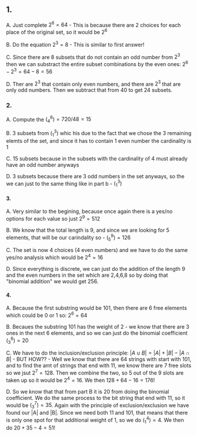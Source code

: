 ## 1.
A. Just complete $2^6 =  64$ - This is because there are 2 choices for each place of the original set, so it would be $2^6$

B. Do the equation $2^3 = 8$ - This is similar to first answer!

C. Since there are 8 subsets that do not contain an odd number from $2^3$ then we can substract the entire subset combinations by the even ones: $2^6 - 2^3 = 64 - 8 = 56$

D. Ther are $2^3$ that contain only even numbers, and there are $2^3$ that are only odd numbers. Then we subtract that from 40 to get 24 subsets.

### 2. 
A. Compute the $(^6_4) = 720/48  = 15$

B. 3 subsets from $(^3_1)$ whic his due to the fact that we chose the 3 remaining elemts of the set, and since it has to contain 1 even number the cardinality is 1 

C. 15 subsets because in the subsets with the cardinality of 4 must already have an odd number anyways

D. 3 subsets because there are 3 odd numbers in the set anyways, so the we can just to the same thing like in part b  - $(^3_1)$

#### 3. 
A. Very similar to the begining, because once again there is a yes/no options for each value so just $2^9 = 512$

B. We know that the total length is 9, and since we are looking for 5 elements, that will be our carindality so - $(^9_5) = 126$

C. The set is now 4 choices (4 even numbers) and we have to do the same yes/no analysis which would be $2^4 = 16$

D. Since everything is discrete, we can just do the addition of the length 9 and the even numbers in the set which are 2,4,6,8 so by doing that "binomial addition" we would get 256.

#### 4. 

A. Because the first substring would be 101, then there are 6 free elements which could be 0 or 1 so: $2^6 = 64$

B. Becaues the substring 101 has the weight of 2 - we know that there are 3 ones in the next 6 elements, and so we can just do the binomial coefficient $(^6_3) = 20$

C. We have to do the inclusion/exclusion principle: $|A \cup B| = |A| + |B| - |A\cap B|$ - BUT HOW?? - Well we know that there are 64 strings with start with 101, and to find the amt of strings that end with 11, we know there are 7 free slots so we jsut $2^7 = 128$. Then we combine the two, so 5 out of the 9 slots are taken up so it would be $2^4 = 16$. We then $128 + 64 - 16 = 176$!

D. So we know that that from part B it is 20 from doing the binomial coefficient. We do the same process to the bit string that end with 11, so it would be $(^7_3) = 35$. Again with the principle of exclusion/exclusion we have found our |A| and |B|. Since we need both 11 and 101, that means that there is only one spot for that additional weight of 1, so we do $(^4_1) = 4$. We then do $20 + 35 - 4 = 51$!

